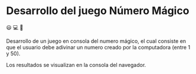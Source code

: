 # Desarrollo del juego Número Mágico

:smiley:
:computer:
:metal:

Desarrollo de un juego en consola del numero mágico, el cual consiste en que el usuario debe adivinar un numero creado por la computadora (entre 1 y 50).

Los resultados se visualizan en la consola del navegador.